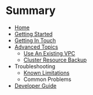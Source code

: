 # Summary

* [Home](README.md)
* [Getting Started](getting-started.md)
* [Getting In Touch](getting-in-touch.md)
* [Advanced Topics](advanced-topics/README.md)
  * [Use An Existing VPC](advanced-topics/use-an-existing-vpc.md)
  * [Cluster Resource Backup](advanced-topics/cluster-resource-backup.md)
* Troubleshooting
  * [Known Limitations](known-limitations.md)
  * Common Problems
* [Developer Guide](developer-guide.md)

